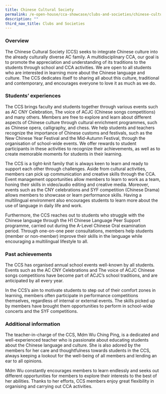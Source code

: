 ```yaml
---
title: Chinese Cultural Society
permalink: /e-open-house/cca-showcase/clubs-and-societies/chinese-cultural-society/
description: ""
third_nav_title: Clubs and Societies
---
```

### Overview

The Chinese Cultural Society (CCS) seeks to integrate Chinese culture into the already culturally diverse AC family. A multidisciplinary CCA, our goal is to promote the appreciation and understanding of its traditions to the students through school and CCA activities. We are open to all students who are interested in learning more about the Chinese language and culture. The CCS dedicates itself to sharing all about this culture, traditional and contemporary, and encourages everyone to love it as much as we do.

### Students’ experiences

The CCS brings faculty and students together through various events such as AC CNY Celebration, The voice of ACJC (Chinese songs competitions) and many others. Members are free to explore and learn about different aspects of Chinese culture through cultural enrichment programmes, such as Chinese opera, calligraphy, and chess. We help students and teachers recognize the importance of Chinese customs and festivals, such as the New Chinese Year Festival and the Mid-Autumn Festival, through the organisation of school-wide events. We offer rewards to student participants in these activities to recognize their achievements, as well as to create memorable moments for students in their learning.  

  

The CCS is a tight-knit family that is always keen to learn and ready to support each other through challenges. Aside from cultural activities, members can pick up communication and creative skills through the CCA. Event management opportunities allow members to learn to work as a team, honing their skills in video/audio editing and creative media. Moreover, events such as the CNY celebrations and SYF competition (Chinese Drama) allows members to showcase or learn performance skills. Having a multilingual environment also encourages students to learn more about the use of language in daily life and work.

  

Furthermore, the CCS reaches out to students who struggle with the Chinese language through the H1 Chinese Language Peer Support programme, carried out during the A-Level Chinese Oral examination period. Through one-on-one peer consultations, members help students (member or non-member) improve their skills in the language while encouraging a multilingual lifestyle to all.

  

### Past achievements

The CCS has organised annual school events well-known by all students. Events such as the AC CNY Celebrations and The voice of ACJC Chinese songs competitions have become part of ACJC’s school traditions, and are anticipated by all every year.  

  

In the CCS’s aim to motivate students to step out of their comfort zones in learning, members often participate in performance competitions themselves, regardless of internal or external events. The skills picked up by members have brought them opportunities to perform in school-wide concerts and the SYF competitions.

  

### Additional information

The teacher-in-charge of the CCS, Mdm Wu Ching Ping, is a dedicated and well-experienced teacher who is passionate about educating students about the Chinese language and culture. She is also adored by the members for her care and thoughtfulness towards students in the CCS, always keeping a lookout for the well-being of all members and lending an ear to all opinions.  

  

Mdm Wu constantly encourages members to learn endlessly and seeks out different opportunities for members to explore their interests to the best of her abilities. Thanks to her efforts, CCS members enjoy great flexibility in organising and carrying out CCA activities.